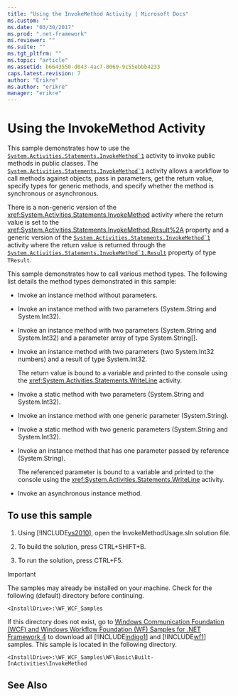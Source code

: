 ```yaml
---
title: "Using the InvokeMethod Activity | Microsoft Docs"
ms.custom: ""
ms.date: "03/30/2017"
ms.prod: ".net-framework"
ms.reviewer: ""
ms.suite: ""
ms.tgt_pltfrm: ""
ms.topic: "article"
ms.assetid: b6643550-d043-4ac7-8069-9c55ebbb4233
caps.latest.revision: 7
author: "Erikre"
ms.author: "erikre"
manager: "erikre"
---
```

# Using the InvokeMethod Activity
This sample demonstrates how to use the <!--zz <xref:System.Activities.Statements.InvokeMethod%601> -->[<code>System.Activities.Statements.InvokeMethod\`1</code>](https://msdn.microsoft.com/library/dd647677.aspx) activity to invoke public methods in public classes. The <!--zz <xref:System.Activities.Statements.InvokeMethod%601> -->[<code>System.Activities.Statements.InvokeMethod\`1</code>](https://msdn.microsoft.com/library/dd647677.aspx) activity allows a workflow to call methods against objects, pass in parameters, get the return value, specify types for generic methods, and specify whether the method is synchronous or asynchronous. 
  
 There is a non-generic version of the <xref:System.Activities.Statements.InvokeMethod> activity where the return value is set to the <xref:System.Activities.Statements.InvokeMethod.Result%2A> property and a generic version of the <!--zz <xref:System.Activities.Statements.InvokeMethod%601> -->[<code>System.Activities.Statements.InvokeMethod\`1</code>](https://msdn.microsoft.com/library/dd647677.aspx) activity where the return value is returned through the <!--zz <xref:System.Activities.Statements.InvokeMethod.Result%601.Result%2A> -->[<code>System.Activities.Statements.InvokeMethod\`1.Result</code>](https://msdn.microsoft.com/library/dd987724.aspx) property of type `TResult`.  
  
 This sample demonstrates how to call various method types. The following list details the method types demonstrated in this sample:  
  
-   Invoke an instance method without parameters.  
  
-   Invoke an instance method with two parameters (System.String and System.Int32).  
  
-   Invoke an instance method with two parameters (System.String and System.Int32) and a parameter array of type System.String[].  
  
-   Invoke an instance method with two parameters (two System.Int32 numbers) and a result of type System.Int32.  
  
     The return value is bound to a variable and printed to the console using the <xref:System.Activities.Statements.WriteLine> activity.  
  
-   Invoke a static method with two parameters (System.String and System.Int32).  
  
-   Invoke an instance method with one generic parameter (System.String).  
  
-   Invoke a static method with two generic parameters (System.String and System.Int32).  
  
-   Invoke an instance method that has one parameter passed by reference (System.String).  
  
     The referenced parameter is bound to a variable and printed to the console using the <xref:System.Activities.Statements.WriteLine> activity.  
  
-   Invoke an asynchronous instance method.  
  
## To use this sample  
  
1.  Using [!INCLUDE[vs2010](../../../../includes/vs2010-md.md)], open the InvokeMethodUsage.sln solution file.  
  
2.  To build the solution, press CTRL+SHIFT+B.  
  
3.  To run the solution, press CTRL+F5.  
  
> [!IMPORTANT]
>  The samples may already be installed on your machine. Check for the following (default) directory before continuing.  
>   
>  `<InstallDrive>:\WF_WCF_Samples`  
>   
>  If this directory does not exist, go to [Windows Communication Foundation (WCF) and Windows Workflow Foundation (WF) Samples for .NET Framework 4](http://go.microsoft.com/fwlink/?LinkId=150780) to download all [!INCLUDE[indigo1](../../../../includes/indigo1-md.md)] and [!INCLUDE[wf1](../../../../includes/wf1-md.md)] samples. This sample is located in the following directory.  
>   
>  `<InstallDrive>:\WF_WCF_Samples\WF\Basic\Built-InActivities\InvokeMethod`  
  
## See Also